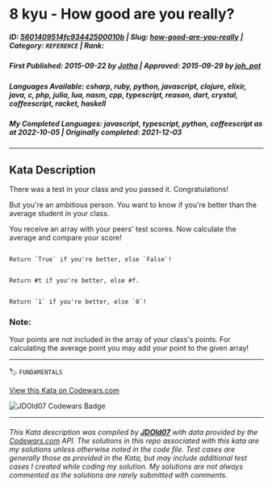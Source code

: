 # 8 kyu - How good are you really?

##### **ID**: [5601409514fc93442500010b](https://www.codewars.com/kata/5601409514fc93442500010b) | **Slug**: [how-good-are-you-really](https://www.codewars.com/kata/5601409514fc93442500010b) | **Category**: `REFERENCE` | **Rank**: <span style="color:white">8 kyu</span>

##### **First Published**: 2015-09-22 ***by*** [Jotha](https://www.codewars.com/users/Jotha) | **Approved**: 2015-09-29 ***by*** [joh_pot](https://www.codewars.com/users/joh_pot)

##### **Languages Available**: csharp, ruby, python, javascript, clojure, elixir, java, c, php, julia, lua, nasm, cpp, typescript, reason, dart, crystal, coffeescript, racket, haskell

##### **My Completed Languages**: javascript, typescript, python, coffeescript ***as at*** 2022-10-05 | **Originally completed**: 2021-12-03

---

## Kata Description


There was a test in your class and you passed it. Congratulations!</br>

But you're an ambitious person. You want to know if you're better than the average student in your class.</br>



You receive an array with your peers' test scores. Now calculate the average and compare your score!</br>



~~~if-not:nasm,racket

Return `True` if you're better, else `False`!

~~~



~~~if:racket

Return #t if you're better, else #f.

~~~



~~~if:nasm

Return `1` if you're better, else `0`!

~~~



### Note:



Your points are not included in the array of your class's points. For calculating the average point you may add your point to the given array!



---


🏷 `FUNDAMENTALS`


[View this Kata on Codewars.com](https://www.codewars.com/kata/5601409514fc93442500010b)

![](https://www.codewars.com/users/jdold07/badges/large "JDOld07 Codewars Badge")

---

###### *This Kata description was compiled by [**JDOld07**](https://tpstech.dev) with data provided by the [Codewars.com](https://www.codewars.com) API.  The solutions in this repo associated with this kata are my solutions unless otherwise noted in the code file.  Test cases are generally those as provided in the Kata, but may include additional test cases I created while coding my solution.  My solutions are not always commented as the solutions are rarely submitted with comments.*
